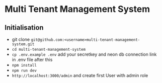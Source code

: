 # Multi Tenant Management System

## Initialisation

- git clone `git@github.com:<username>multi-tenant-management-system.git`
- `cd multi-tenant-management-system`
- `cp .env.example .env` add your secretkey and neon db connection link in .env file after this
- `npm install`
- `npm run dev`
- `http://localhost:3000/admin` and create first User with admin role
